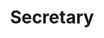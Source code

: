 ---
draft: false
name: "Devansh"
title: "Secretary"
src: "https://github.com/Shubham-Rasal/astro-club-ecell/assets/95695273/7c6c4eb4-073b-4539-85b9-ff10bacd013f"
alt: "Devansh"
linkedin: "https://www.linkedin.com/in/devansh"
mail: "devansh@gmail.com"
publishDate: "2022-11-07 15:39"
---
